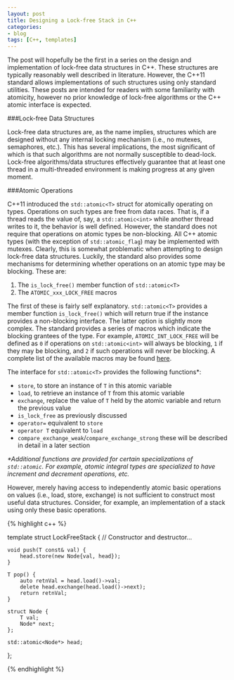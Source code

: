 ```yaml
---
layout: post
title: Designing a Lock-free Stack in C++
categories:
- blog
tags: [C++, templates]
---
```


The post will hopefully be the first in a series on the design and implementation of lock-free data structures in C++. These structures are typically reasonably well described in literature. However, the C++11 standard allows implementations of such structures using only standard utilities. These posts are intended for readers with some familiarity with atomicity, however no prior knowledge of lock-free algorithms or the C++ atomic interface is expected.

###Lock-free Data Structures

Lock-free data structures are, as the name implies, structures which are designed without any internal locking mechanism (i.e., no mutexes, semaphores, etc.). This has several implications, the most significant of which is that such algorithms are not normally susceptible to dead-lock. Lock-free algorithms/data structures effectively guarantee that at least one thread in a multi-threaded environment is making progress at any given moment.

###Atomic Operations

C++11 introduced the `std::atomic<T>` struct for atomically operating on types. Operations on such types are free from data races. That is, if a thread reads the value of, say, a `std::atomic<int>` while another thread writes to it, the behavior is well defined. However, the standard does not require that operations on atomic types be non-blocking. All C++ atomic types (with the exception of `std::atomic_flag`) may be implemented with mutexes. Clearly, this is somewhat problematic when attempting to design lock-free data structures. Luckily, the standard also provides some mechanisms for determining whether operations on an atomic type may be blocking. These are:

1. The `is_lock_free()` member function of `std::atomic<T>`
2. The `ATOMIC_xxx_LOCK_FREE` macros

The first of these is fairly self explanatory. `std::atomic<T>` provides a member function `is_lock_free()` which will return true if the instance provides a non-blocking interface. The latter option is slightly more complex. The standard provides a series of macros which indicate the blocking grantees of the type. For example, `ATOMIC_INT_LOCK_FREE` will be defined as `0` if operations on `std::atomic<int>` will always be blocking, `1` if they may be blocking, and `2` if such operations will never be blocking. A complete list of the available macros may be found [here][macro_list].

[macro_list]: http://en.cppreference.com/w/cpp/atomic/atomic_is_lock_free

The interface for `std::atomic<T>` provides the following functions\*:

- `store`, to store an instance of `T` in this atomic variable
- `load`, to retrieve an instance of `T` from this atomic variable
- `exchange`, replace the value of `T` held by the atomic variable and return the previous value
- `is_lock_free` as previously discussed
- `operator=` equivalent to `store`
- `operator T` equivalent to `load`
- `compare_exchange_weak`/`compare_exchange_strong` these will be described in detail in a later section

_\*Additional functions are provided for certain specializations of `std::atomic`. For example, atomic integral types are specialized to have increment and decrement operations, etc._

However, merely having access to independently atomic basic operations on values (i.e., load, store, exchange) is not sufficient to construct most useful data structures. Consider, for example, an implementation of a stack using only these basic operations.

{% highlight c++ %}

template<typename T>
struct LockFreeStack {
    // Constructor and destructor...

    void push(T const& val) {
        head.store(new Node{val, head});
    }

    T pop() {
        auto retnVal = head.load()->val;
        delete head.exchange(head.load()->next);
        return retnVal;
    }

    struct Node {
        T val;
        Node* next;
    };

    std::atomic<Node*> head;
};

{% endhighlight %}
